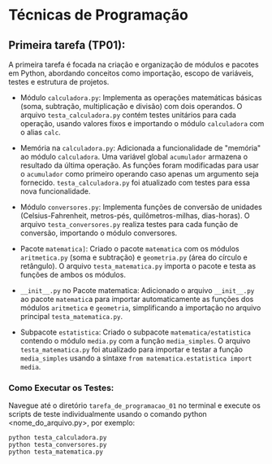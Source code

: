 # Técnicas de Programação

## Primeira tarefa (TP01):
A primeira tarefa é focada na criação e organização de módulos e pacotes em Python, abordando conceitos como importação, escopo de variáveis, testes e estrutura de projetos.

- Módulo `calculadora.py`: Implementa as operações matemáticas básicas (soma, subtração, multiplicação e divisão) com dois operandos. O arquivo `testa_calculadora.py` contém testes unitários para cada operação, usando valores fixos e importando o módulo `calculadora` com o alias `calc`.

- Memória na `calculadora.py`: Adicionada a funcionalidade de "memória" ao módulo `calculadora`. Uma variável global `acumulador` armazena o resultado da última operação. As funções foram modificadas para usar o `acumulador` como primeiro operando caso apenas um argumento seja fornecido. `testa_calculadora.py` foi atualizado com testes para essa nova funcionalidade.

- Módulo `conversores.py`: Implementa funções de conversão de unidades (Celsius-Fahrenheit, metros-pés, quilômetros-milhas, dias-horas). O arquivo `testa_conversores.py` realiza testes para cada função de conversão, importando o módulo conversores.

- Pacote `matematica]`: Criado o pacote `matematica` com os módulos `aritmetica.py` (soma e subtração) e `geometria.py` (área do círculo e retângulo). O arquivo `testa_matematica.py` importa o pacote e testa as funções de ambos os módulos.

- `__init__.py` no Pacote matematica: Adicionado o arquivo `__init__.py` ao pacote `matematic`a para importar automaticamente as funções dos módulos `aritmetica` e `geometria`, simplificando a importação no arquivo principal `testa_matematica.py`.

- Subpacote `estatistica`: Criado o subpacote `matematica/estatistica` contendo o módulo `media.py` com a função `media_simples`. O arquivo `testa_matematica.py` foi atualizado para importar e testar a função `media_simples` usando a sintaxe `from matematica.estatistica import media`.

### Como Executar os Testes:

Navegue até o diretório `tarefa_de_programacao_01` no terminal e execute os scripts de teste individualmente usando o comando python <nome_do_arquivo.py>, por exemplo:
```
python testa_calculadora.py
python testa_conversores.py
python testa_matematica.py
```
